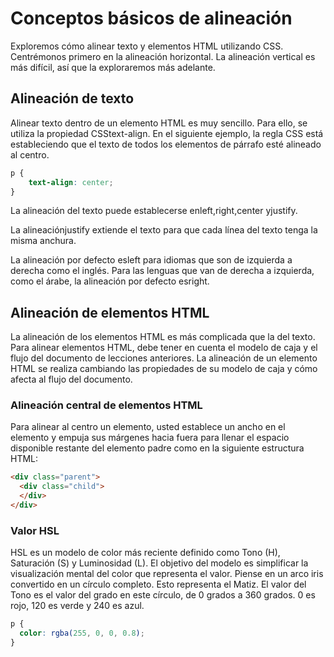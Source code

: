 # Conceptos básicos de alineación
Exploremos cómo alinear texto y elementos HTML utilizando CSS.
Centrémonos primero en la alineación horizontal. La alineación vertical es más difícil, así que la exploraremos más adelante.
## Alineación de texto
Alinear texto dentro de un elemento HTML es muy sencillo. Para ello, se utiliza la propiedad CSStext-align. En el siguiente ejemplo, la regla CSS está estableciendo que el texto de todos los elementos de párrafo esté alineado al centro.
```css
p {
    text-align: center;
}
```
La alineación del texto puede establecerse enleft,right,center yjustify.

La alineaciónjustify extiende el texto para que cada línea del texto tenga la misma anchura.

La alineación por defecto esleft para idiomas que son de izquierda a derecha como el inglés. Para las lenguas que van de derecha a izquierda, como el árabe, la alineación por defecto esright.

## Alineación de elementos HTML
La alineación de los elementos HTML es más complicada que la del texto. Para alinear elementos HTML, debe tener en cuenta el modelo de caja y el flujo del documento de lecciones anteriores. La alineación de un elemento HTML se realiza cambiando las propiedades de su modelo de caja y cómo afecta al flujo del documento.

### Alineación central de elementos HTML
Para alinear al centro un elemento, usted establece un ancho en el elemento y empuja sus márgenes hacia fuera para llenar el espacio disponible restante del elemento padre como en la siguiente estructura HTML:
```html
<div class="parent">
  <div class="child">
  </div>
</div>
```
### Valor HSL
HSL es un modelo de color más reciente definido como Tono (H), Saturación (S) y Luminosidad (L). El objetivo del modelo es simplificar la visualización mental del color que representa el valor.
Piense en un arco iris convertido en un círculo completo. Esto representa el Matiz. El valor del Tono es el valor del grado en este círculo, de 0 grados a 360 grados. 0 es rojo, 120 es verde y 240 es azul.
```css
p { 
  color: rgba(255, 0, 0, 0.8); 
}
```
